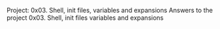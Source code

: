 Project: 0x03. Shell, init files, variables and expansions 
Answers to the project 0x03. Shell, init files variables and expansions
